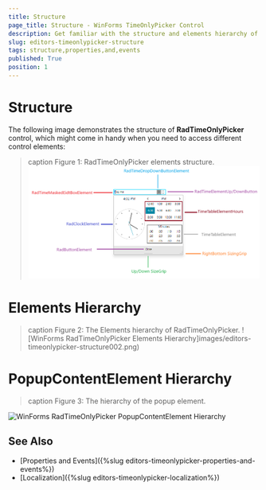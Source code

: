 ```yaml
---
title: Structure
page_title: Structure - WinForms TimeOnlyPicker Control
description: Get familiar with the structure and elements hierarchy of WinForms TimeOnlyPicker.
slug: editors-timeonlypicker-structure
tags: structure,properties,and,events
published: True
position: 1
---
```


# Structure

The following image demonstrates the structure of __RadTimeOnlyPicker__ control, which might come in handy when you need to access different control elements:

>caption Figure 1: RadTimeOnlyPicker elements structure. 
![WinForms RadTimeOnlyPicker Elements Structure](images/editors-timeonlypicker-structure001.png)

# Elements Hierarchy

>caption Figure 2: The Elements hierarchy of RadTimeOnlyPicker.
![WinForms RadTimeOnlyPicker Elements Hierarchy]images/editors-timeonlypicker-structure002.png)


# PopupContentElement Hierarchy 

>caption Figure 3: The hierarchy of the popup element.

![WinForms RadTimeOnlyPicker PopupContentElement Hierarchy](images/editors-timeonlypicker-structure003.png)

## See Also

* [Properties and Events]({%slug editors-timeonlypicker-properties-and-events%})
* [Localization]({%slug editors-timeonlypicker-localization%})
